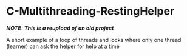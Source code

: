 ﻿# C-Multithreading-RestingHelper
***NOTE: This is a reupload of an old project***

A short example of a loop of threads and locks where only one thread (learner) can ask the helper for help at a time
